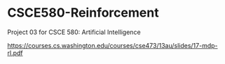 # CSCE580-Reinforcement
Project 03 for CSCE 580: Artificial Intelligence

https://courses.cs.washington.edu/courses/cse473/13au/slides/17-mdp-rl.pdf
